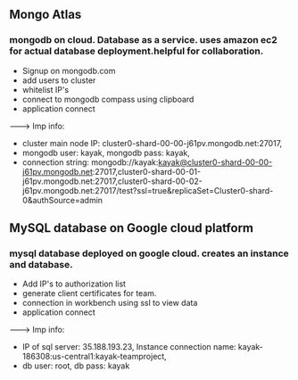 ## Mongo Atlas

### mongodb on cloud. Database as a service. uses amazon ec2 for actual database deployment.helpful for collaboration.

*   Signup on mongodb.com
*   add users to cluster
*   whitelist IP's
*   connect to mongodb compass using clipboard
*   application connect

---> Imp info:
*   cluster main node IP: cluster0-shard-00-00-j61pv.mongodb.net:27017, 
*   mongodb user: kayak, mongodb pass: kayak, 
*   connection string: mongodb://kayak:kayak@cluster0-shard-00-00-j61pv.mongodb.net:27017,cluster0-shard-00-01-j61pv.mongodb.net:27017,cluster0-shard-00-02-j61pv.mongodb.net:27017/test?ssl=true&replicaSet=Cluster0-shard-0&authSource=admin


## MySQL database on Google cloud platform

### mysql database deployed on google cloud. creates an instance and database.

*   Add IP's to authorization list
*   generate client certificates for team.
*   connection in workbench using ssl to view data
*   application connect

---> Imp info:
*   IP of sql server: 35.188.193.23, Instance connection name: kayak-186308:us-central1:kayak-teamproject, 
*   db user: root, db pass: kayak